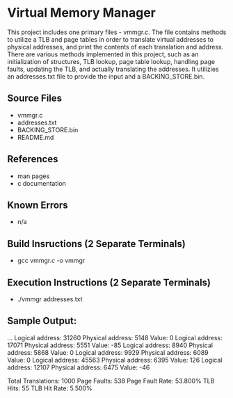 # Virtual Memory Manager

This project includes one primary files - vmmgr.c. The file contains methods to utilize a TLB and page tables in order to translate virtual addresses to physical addresses, and print the contents of each translation and address. There are various methods implemented in this project, such as an initialization of structures, TLB lookup, page table lookup, handling page faults, updating the TLB, and actually translating the addresses. It utilizies an addresses.txt file to provide the input and a BACKING_STORE.bin.

## Source Files

* vmmgr.c
* addresses.txt
* BACKING_STORE.bin
* README.md

## References

* man pages
* c documentation

## Known Errors

* n/a

## Build Insructions (2 Separate Terminals)

* gcc vmmgr.c -o vmmgr

## Execution Instructions (2 Separate Terminals)

* ./vmmgr addresses.txt

## Sample Output:

...
Logical address: 31260 Physical address: 5148 Value: 0
Logical address: 17071 Physical address: 5551 Value: -85
Logical address: 8940 Physical address: 5868 Value: 0
Logical address: 9929 Physical address: 6089 Value: 0
Logical address: 45563 Physical address: 6395 Value: 126
Logical address: 12107 Physical address: 6475 Value: -46

Total Translations: 1000
Page Faults: 538
Page Fault Rate: 53.800%
TLB Hits: 55
TLB Hit Rate: 5.500%

